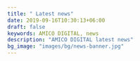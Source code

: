 ```yaml
---
title: " Latest news"
date: 2019-09-16T10:30:13+06:00
draft: false
keywords: AMICO DIGITAL, news
description: "AMICO DIGITAL latest news"
bg_image: "images/bg/news-banner.jpg"
---
```


